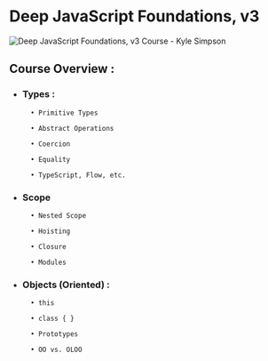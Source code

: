 # Deep JavaScript Foundations, v3
![Deep JavaScript Foundations, v3 Course - Kyle Simpson](https://github.com/MahdiELHasra/Deep-JavaScript-Foundations-v3-Course/assets/114767917/ae51b536-d571-489f-b54a-c49e3fe2c017)

## Course Overview :
- ### Types :
        • Primitive Types

        • Abstract Operations

        • Coercion

        • Equality

        • TypeScript, Flow, etc.


- ### Scope
        • Nested Scope

        • Hoisting

        • Closure

        • Modules


- ### Objects (Oriented) :
        • this

        • class { }

        • Prototypes
        
        • OO vs. OLOO